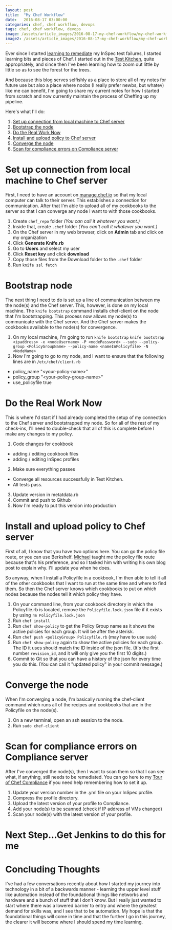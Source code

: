 ```yaml
---
layout: post
title:  "My Chef Workflow"
date:   2016-08-17 03:00:00
categories: chef, chef workflow, devops
tags: chef, chef workflow, devops
image: /assets/article_images/2016-08-17-my-chef-workflow/my-chef-workflow.png
image2: /assets/article_images/2016-08-17-my-chef-workflow/my-chef-workflow-mobile.png
---
```

Ever since I started [learning to remediate](http://www.anniehedgie.com/red-green-refactor) my InSpec test failures, I started learning bits and pieces of Chef. I started out in the [Test Kitchen](http://kitchen.ci/), quite appropriately, and since then I've been learning how to zoom out little by little so as to see the forest for the trees. 

And because this blog serves selfishly as a place to store all of my notes for future use but also a place where noobs (I really prefer newbs, but whatev) like me can benefit, I'm going to share my current notes for how I started from scratch and now currently maintain the process of Cheffing up my pipeline.

Here's what I'll do:

1. [Set up connection from local machine to Chef server](#set-up-connection-from-local-machine-to-chef-server)
2. [Bootstrap the node](#bootstrap-node)
3. [Do the Real Work Now](#do-the-real-work-now)
4. [Install and upload policy to Chef server](#install-and-upload-policy-to-chef-server)
5. [Converge the node](#converge-the-node)
6. [Scan for compliance errors on Compliance server](#scan-for-compliance-errors-on-compliance-server)

# Set up connection from local machine to Chef server
First, I need to have an account on [manage.chef.io](https://manage.chef.io/login) so that my local computer can talk to their server. This establishes a connection for communication. After that I'm able to upload all of my cookbooks to the server so that I can converge any node I want to with those cookbooks.

1. Create `chef_repo` folder *(You can call it whatever you want.)*
2. Inside that, create `.chef` folder *(You can't call it whatever you want.)*
3. On the Chef server in my web browser, click on **Admin** tab and click on my organization
4. Click **Generate Knife.rb**
5. Go to **Users** and select my user
6. Click **Reset key** and click **download**
7. Copy those files from the Download folder to the `.chef` folder
8. Run `knife ssl fetch`

# Bootstrap node
The next thing I need to do is set up a line of communication between my the node(s) and the Chef server. This, however, is done on my local machine. The `knife bootstrap` command installs chef-client on the node that I'm bootstrapping. This process now allows my node(s) to communicate with the Chef server. And the Chef server makes the cookbooks available to the node(s) for convergence. 

1. On my local machine, I'm going to run `knife bootstrap`
`knife bootstrap <ipaddress> -x <nodeUsername> -P <nodePassword> --sudo --policy-group <PolicyGroupName> --policy-name <nameInPolicyfile> -N <NodeName>`
2. Now I'm going to go to my node, and I want to ensure that the following lines are in `/etc/chef/client.rb`
 -  policy_name "\<your-policy-name>\"
 -  policy_group "\<your-policy-group-name>\"
 -  use_policyfile true

# Do the Real Work Now
This is where I'd start if I had already completed the setup of my connection to the Chef server and bootstrapped my node. So for all of the rest of my check-ins, I'll need to double-check that all of this is complete before I make any changes to my policy.

1. Code changes for cookbook
 - adding / editing cookbook files
 - adding / editing InSpec profiles
2. Make sure everything passes
 - Converge all resources successfully in Test Kitchen.
 - All tests pass.
3. Update version in metatdata.rb
4. Commit and push to Github
5. Now I'm ready to put this version into production

# Install and upload policy to Chef server
First of all, I know that you have two options here. You can go the policy file route, or you can use Berkshelf. [Michael](http://hedge-ops.com) taught me the policy file route because that's his preference, and so I tasked him with writing his own blog post to explain why. I'll update you when he does.

So anyway, when I install a Policyfile in a cookbook, I'm then able to tell it all of the other cookbooks that I want to run at the same time and where to find them. So then the Chef server knows which cookbooks to put on which nodes because the nodes tell it which policy they have.

1. On your command line, from your cookbook directory in which the Policyfile.rb is located, remove the `Policyfile.lock.json` file if it exists by using `rm Policyfile.lock.json`
2. Run `chef install`
3. Run `chef show-policy` to get the Policy Group name as it shows the active policies for each group. It will be after the asterisk. 
4. Run `chef push <policyGroup> Policyfile.rb` (may have to use `sudo`)
5. Run `chef show-policy` again to show the active policies for each group. The ID it uses should match the ID inside of the json file. (It's the first number `revision_id`, and it will only give you the first 10 digits.)
6. Commit to Git so that you can have a history of the json for every time you do this. (You can call it "updated policy" in your commit message.)

# Converge the node
When I'm converging a node, I'm basically running the chef-client command which runs all of the recipes and cookbooks that are in the Policyfile on the node(s). 

1. On a new terminal, open an ssh session to the node. 
2. Run `sudo chef-client`

# Scan for compliance errors on Compliance server
After I've converged the node(s), then I want to scan them so that I can see what, if anything, still needs to be remediated. You can go here to my [Tour of Chef Compliance](http://www.anniehedgie.com/tour-of-chef-compliance) if you need help remembering how to set it up.

1. Update your version number in the .yml file on your InSpec profile.
2. Compress the profile directory.
3. Upload the latest version of your profile to Compliance.
4. Add your node(s) to be scanned (check if IP address of VMs changed)
5. Scan your node(s) with the latest version of your profile.

# Next Step...Get Jenkins to do this for me

# Concluding Thoughts
I've had a few conversations recently about how I started my journey into technology in a bit of a backwards manner - learning the upper level stuff like automation instead of the foundational things like networks and hardware and a bunch of stuff that I don't know. But I really just wanted to start where there was a lowered barrier to entry and where the greatest demand for skills was, and I see that to be automation. My hope is that the foundational things will come in time and that the further I go in this journey, the clearer it will become where I should spend my time learning.

